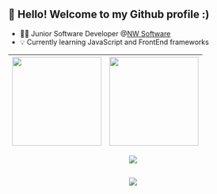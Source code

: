 <article>
  <h1 class="heading-element" dir="auto">👋 Hello! Welcome to my Github profile :)</h1>
  <ul dir="auto">
    <li>👩‍💻 Junior Software Developer @<a href="https://nwsoftware.com.br/" rel="nofollow">NW Software</a></li>
    <li>💡 Currently learning JavaScript and FrontEnd frameworks </li>
  </ul>   
  <markdown-accessiblity-table data-catalyst>
    <table>
       <thead>
         <tr>
           <th>
             <a href="https://github.com/DanielSouza2005">
               <img loading="lazy" height="180em" src="https://github-readme-stats.vercel.app/api/top-langs/?username=DanielSouza2005&layout=compact&langs_count=8&theme=cobalt"/>         
             </a>
           </th>
           <th>
             <a href="https://github.com/DanielSouza2005">
               <img loading="lazy" height="180em" src="http://github-profile-summary-cards.vercel.app/api/cards/profile-details?username=DanielSouza2005&theme=dracula"/>            
             </a>
           </th>
         </tr>
       </thead>
    </table>
  </markdown-accessiblity-table>
  <div align="center" dir="auto">
    <a href="https://skillicons.dev" rel="nofollow">
      <img src="https://skillicons.dev/icons?i=vscode,html,css,javascript,typescript,react,vite,nodejs,express,java,spring,postman,vercel,postgres,mysql,supabase,github" style="max-width: 100%;">
    </a>
    <br>
  </div>
  <h2 dir="auto"></h2>
  <div align="center">
      <img src="https://github-profile-trophy.vercel.app/?username=DanielSouza2005&row=1&theme=dracula"/>
  </div>
</article>
